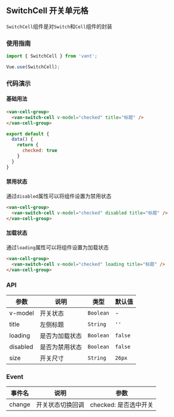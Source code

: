 ## SwitchCell 开关单元格

`SwitchCell`组件是对`Switch`和`Cell`组件的封装

### 使用指南
``` javascript
import { SwitchCell } from 'vant';

Vue.use(SwitchCell);
```

### 代码演示

#### 基础用法


```html
<van-cell-group>
  <van-switch-cell v-model="checked" title="标题" />
</van-cell-group>
```

```javascript
export default {
  data() {
    return {
      checked: true
    }
  }
}
```

#### 禁用状态
通过`disabled`属性可以将组件设置为禁用状态

```html
<van-cell-group>
  <van-switch-cell v-model="checked" disabled title="标题" />
</van-cell-group>
```

#### 加载状态
通过`loading`属性可以将组件设置为加载状态

```html
<van-cell-group>
  <van-switch-cell v-model="checked" loading title="标题" />
</van-cell-group>
```

### API

| 参数 | 说明 | 类型 | 默认值 |
|-----------|-----------|-----------|-------------|
| v-model | 开关状态 | `Boolean` | - |
| title | 左侧标题 |  `String` | `''` |
| loading | 是否为加载状态 |  `Boolean` | `false` |
| disabled | 是否为禁用状态 |  `Boolean` | `false` |
| size | 开关尺寸 | `String` | `26px` |

### Event

| 事件名 | 说明 | 参数 |
|-----------|-----------|-----------|
| change | 开关状态切换回调 | checked: 是否选中开关 |